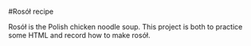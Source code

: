 #Rosół recipe

Rosół is the Polish chicken noodle soup. This project is both to practice some HTML and record how to make rosół.
